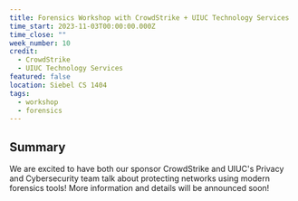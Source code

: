 ```yaml
---
title: Forensics Workshop with CrowdStrike + UIUC Technology Services
time_start: 2023-11-03T00:00:00.000Z
time_close: ""
week_number: 10
credit:
  - CrowdStrike
  - UIUC Technology Services
featured: false
location: Siebel CS 1404
tags:
  - workshop
  - forensics
---
```

## Summary

We are excited to have both our sponsor CrowdStrike and UIUC's Privacy and Cybersecurity team talk about protecting networks using modern forensics tools! More information and details will be announced soon!